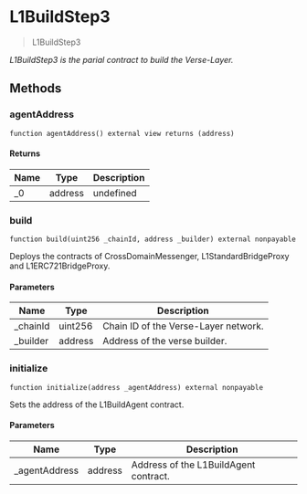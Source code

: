 # L1BuildStep3



> L1BuildStep3



*L1BuildStep3 is the parial contract to build the Verse-Layer.*

## Methods

### agentAddress

```solidity
function agentAddress() external view returns (address)
```






#### Returns

| Name | Type | Description |
|---|---|---|
| _0 | address | undefined

### build

```solidity
function build(uint256 _chainId, address _builder) external nonpayable
```

Deploys the contracts of CrossDomainMessenger, L1StandardBridgeProxy and L1ERC721BridgeProxy.



#### Parameters

| Name | Type | Description |
|---|---|---|
| _chainId | uint256 | Chain ID of the Verse-Layer network.
| _builder | address | Address of the verse builder.

### initialize

```solidity
function initialize(address _agentAddress) external nonpayable
```

Sets the address of the L1BuildAgent contract.



#### Parameters

| Name | Type | Description |
|---|---|---|
| _agentAddress | address | Address of the L1BuildAgent contract.




